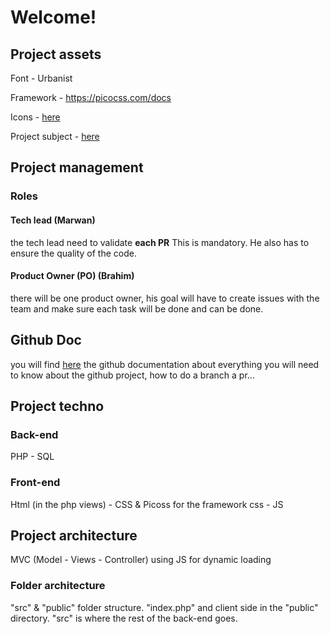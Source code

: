 # Welcome!

## Project assets

Font - Urbanist

Framework - https://picocss.com/docs

Icons - [here](./assets/icons)

Project subject - [here](./assets/tweet_academie.pdf)

## Project management

### Roles

#### Tech lead (Marwan)

the tech lead need to validate **each PR** This is mandatory. He also has to ensure the quality of the code.

#### Product Owner (PO) (Brahim)

there will be one product owner, his goal will have to create issues with the team and make sure each task will be done and can be done.

## Github Doc

you will find [here](./doc/github.md) the github documentation about everything you will need to know about the github project, how to do a branch a pr...

## Project techno

### Back-end

PHP - SQL

### Front-end

Html (in the php views) - CSS & Picoss for the framework css - JS

## Project architecture

MVC (Model - Views - Controller) using JS for dynamic loading

### Folder architecture

"src" & "public" folder structure. "index.php" and client side in the "public" directory. "src" is where the rest of the back-end goes.